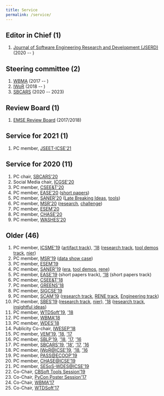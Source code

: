 ```yaml
---
title: Service
permalink: /service/
---
```


## Editor in Chief (1)
1. [Journal of Software Engineering Research and Development (JSERD)](https://sol.sbc.org.br/journals/index.php/jserd/) (2020 -- )

## Steering committee (2)
1. [WBMA](http://www.agilebrazil.com/2018/en/wbma2018/) (2017 -- )
1. [IWoR](https://iwor.github.io/iwor2018/) (2018 -- )
1. [SBCARS](https://sites.google.com/site/cesbcars/home) (2020 -- 2023)

## Review Board (1)
1. [EMSE Review Board](#) (2017/2018)

## Service for 2021 (1)
1. PC member, [JSEET-ICSE'21](https://conf.researchr.org/track/icse-2021/icse-2021-Software-Engineering-and-Education-Track)

## Service for 2020 (11)
1. PC chair, [SBCARS'20](#)
1. Social Media chair, [ICGSE'20](https://conf.researchr.org/home/icgse-2020)
1. PC member, [CSEE&T'20](https://ase.in.tum.de/cseet2020/)
1. PC member, [EASE'20](https://www.ntnu.edu/web/ease2020/home) ([short papers](https://www.ntnu.edu/web/ease2020/short-papers-and-artefacts-track))
1. PC member, [SANER'20](https://saner2020.csd.uwo.ca/) ([Late Breaking Ideas](https://saner2020.csd.uwo.ca/lbitrack), [tools](https://saner2020.csd.uwo.ca/tooltrack))
1. PC member, [MSR'20](https://2020.msrconf.org/track/msr-2020-papers) ([research](https://2020.msrconf.org/track/msr-2020-papers), [challenge](https://2020.msrconf.org/track/msr-2020-mining-challenge))
1. PC member, [ESEM'20](https://eseiw2020.di.uniba.it/esem_conf/)
1. PC member, [CHASE'20](http://www.chaseresearch.org/workshops/chase2020)
1. PC member, [WASHES'20](http://www2.sbc.org.br/csbc2020/5o-washes-workshop-sobre-aspectos-sociais-humanos-e-economicos-de-software/)

## Older (46)
1. PC member, [ICSME'19](https://icsme2019.github.io/) ([artifact track](https://icsme2019.github.io/cfp_artifacts_track.html)), ['18](http://icsme2018.github.io/) ([research track](https://icsme2018.github.io/cfp/ResearchTrackCFP.html), [tool demos track](https://icsme2018.github.io/cfp/ToolDemoTrackCFP.html), [nier](https://icsme2018.github.io/cfp/NIERTrackCFP.html))
1. PC member, [MSR'19](https://conf.researchr.org/home/msr-2019) ([data show case](https://2019.msrconf.org/track/msr-2019-Data-Showcase))
1. PC member, [ESEM'19](http://eseiw2019.com/esem/)
1. PC member, [SANER'19](https://saner2019.github.io/) ([era](https://saner2019.github.io/cfp/ERATrackCFP.html), [tool demos](https://saner2019.github.io/cfp/ToolTrack.html), [rene](https://saner2019.github.io/cfp/RENETrack.html))
1. PC member, [EASE'19](https://ease2019.org/call-for-short-papers/) (short papers track), ['18](http://ease2018.softwareinnovation.nz/) (short papers track)
1. PC member, [CSEE&T'18](http://hicss.hawaii.edu/tracks-52/software-engineering-education/)
1. PC member, [GREENS'18](http://greens.cs.vu.nl/)
1. PC member, [SIGCSE'19](https://sigcse2019.sigcse.org)
1. PC member, [SCAM'19](http://www.ieee-scam.org/2019/) ([research track](http://www.ieee-scam.org/2019/#call), [RENE track](http://www.ieee-scam.org/2019/#renecall), [Engineering track](http://www.ieee-scam.org/2019/#engcall))
1. PC member, [SBES'19](https://cbsoft2019.ufba.br/#/sbes) ([research track](https://cbsoft2019.ufba.br/#/sbesresearchtrack), [nier](https://cbsoft2019.ufba.br/#/sbesInsightfulideastrack)), ['18](http://cbsoft2018.icmc.usp.br/sbes.html) ([research track](http://cbsoft2018.icmc.usp.br/sbes.html#researchTrackSbes), [insightful ideas](http://cbsoft2018.icmc.usp.br/sbes.html#ideasTrackSbes))
1. PC member, [WTDSoft'19](http://cbsoft2019.ufba.br/#/wtdsoft), ['18](http://cbsoft2018.icmc.usp.br/#WTDSoft)
1. PC member, [WBMA'18](http://www.agilebrazil.com/2018/en/wbma2018/)
1. PC member, [WDES'18](http://wdes2018.icmc.usp.br/)
1. Publicity Co-chair, [IWESEP'18](https://iwesep2018.github.io/)
1. PC member, [VEM'19](https://vem2019.github.io/), ['18](http://vem2018.github.io/), ['17](http://vem2017.ufu.br/)
1. PC member, [SBLP'19](http://cbsoft2019.ufba.br/#/sblp), ['18](http://cbsoft2018.icmc.usp.br/sblp.html/), ['17](http://www.lia.ufc.br/~cbsoft2017/en/xxi-sblp/call-for-papers/), ['16](http://cbsoft.org/cbsoft2016/sblp2016)
1. PC member, [SBCARS'19](http://cbsoft2019.ufba.br/#/sbcars), ['18'](http://cbsoft2018.icmc.usp.br/sbcars.html), ['17](http://www.lia.ufc.br/~cbsoft2017/en/xi-sbcars/chamada-de-trabalhos/), ['16](http://cbsoft.org/cbsoft2016/sbcars2016)
1. PC member, [IWoR@ICSE'19](https://iwor.github.io/iwor2019), ['18](https://iwor.github.io/iwor2018/), ['16](http://www.softrefactoring.com/)
1. PC member, [PASS@ECOOP'19](https://2019.ecoop.org/home/PASS-ECOOP-2019)
1. PC member, [CHASE@ICSE'19](http://www.chaseresearch.org/workshops/chase2019)
1. PC member, [SESoS-WDES@ICSE'19](http://sesos-wdes-2019.icmc.usp.br/)
1. Co-Chair, [CBSoft Tools Session'19](http://cbsoft2019.ufba.br/#/toolssession)
1. Co-Chair, [PyCon Poster Session'17](https://us.pycon.org/2017/speaking/posters/)
1. Co-Chair, [WBMA'17](http://www.agilebrazil.com/2017/wbma/)
1. Co-Chair, [WTDSoft'17](www.lia.ufc.br/~cbsoft2017/cbsoft/wtdsoft/)
